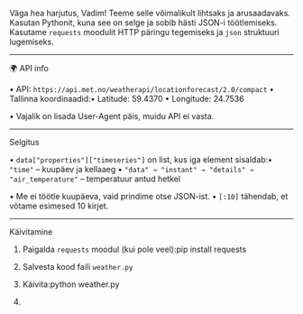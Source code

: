 Väga hea harjutus, Vadim! Teeme selle võimalikult lihtsaks ja arusaadavaks. Kasutan Pythonit, kuna see on selge ja sobib hästi JSON-i töötlemiseks. Kasutame `requests` moodulit HTTP päringu tegemiseks ja `json` struktuuri lugemiseks.

---

🌍 API info

• API: `https://api.met.no/weatherapi/locationforecast/2.0/compact`
• Tallinna koordinaadid:• Latitude: 59.4370
• Longitude: 24.7536

• Vajalik on lisada User-Agent päis, muidu API ei vasta.

---

 Selgitus

• `data["properties"]["timeseries"]` on list, kus iga element sisaldab:• `"time"` – kuupäev ja kellaaeg
• `"data" → "instant" → "details" → "air_temperature"` – temperatuur antud hetkel

• Me ei töötle kuupäeva, vaid prindime otse JSON-ist.
• `[:10]` tähendab, et võtame esimesed 10 kirjet.


---

Käivitamine

1. Paigalda `requests` moodul (kui pole veel):pip install requests

2. Salvesta kood faili `weather.py`
3. Käivita:python weather.py
4. 
